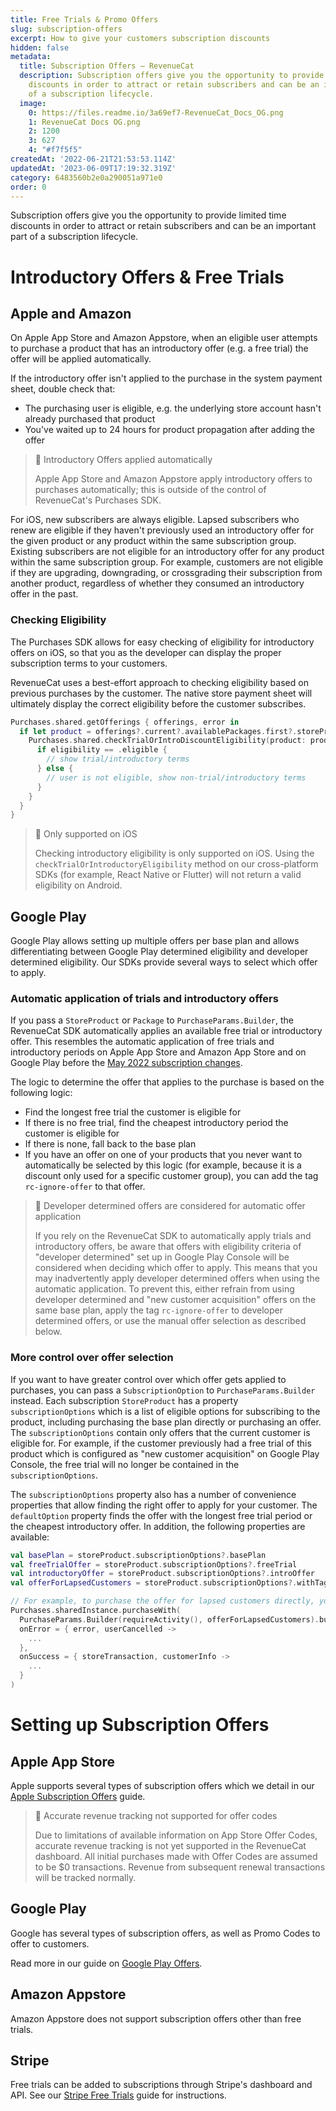 ```yaml
---
title: Free Trials & Promo Offers
slug: subscription-offers
excerpt: How to give your customers subscription discounts
hidden: false
metadata:
  title: Subscription Offers – RevenueCat
  description: Subscription offers give you the opportunity to provide limited time
    discounts in order to attract or retain subscribers and can be an important part
    of a subscription lifecycle.
  image:
    0: https://files.readme.io/3a69ef7-RevenueCat_Docs_OG.png
    1: RevenueCat Docs OG.png
    2: 1200
    3: 627
    4: "#f7f5f5"
createdAt: '2022-06-21T21:53:53.114Z'
updatedAt: '2023-06-09T17:19:32.319Z'
category: 6483560b2e0a290051a971e0
order: 0
---
```

Subscription offers give you the opportunity to provide limited time discounts in order to attract or retain subscribers and can be an important part of a subscription lifecycle.

# Introductory Offers & Free Trials

## Apple and Amazon

On Apple App Store and Amazon Appstore, when an eligible user attempts to purchase a product that has an introductory offer (e.g. a free trial) the offer will be applied automatically.

If the introductory offer isn't applied to the purchase in the system payment sheet, double check that:

- The purchasing user is eligible, e.g. the underlying store account hasn't already purchased that product
- You've waited up to 24 hours for product propagation after adding the offer

> 📘 Introductory Offers applied automatically
> 
> Apple App Store and Amazon Appstore apply introductory offers to purchases automatically; this is outside of the control of RevenueCat's Purchases SDK.

For iOS, new subscribers are always eligible. Lapsed subscribers who renew are eligible if they haven't previously used an introductory offer for the given product or any product within the same subscription group. Existing subscribers are not eligible for an introductory offer for any product within the same subscription group. For example, customers are not eligible if they are upgrading, downgrading, or crossgrading their subscription from another product, regardless of whether they consumed an introductory offer in the past.

### Checking Eligibility

The Purchases SDK allows for easy checking of eligibility for introductory offers on iOS, so that you as the developer can display the proper subscription terms to your customers.

RevenueCat uses a best-effort approach to checking eligibility based on previous purchases by the customer. The native store payment sheet will ultimately display the correct eligibility before the customer subscribes.

```swift 
Purchases.shared.getOfferings { offerings, error in
  if let product = offerings?.current?.availablePackages.first?.storeProduct {
    Purchases.shared.checkTrialOrIntroDiscountEligibility(product: product) { eligibility in
      if eligibility == .eligible {
        // show trial/introductory terms
      } else {
        // user is not eligible, show non-trial/introductory terms
      }
    }
  }
}
```



> 🚧 Only supported on iOS
> 
> Checking introductory eligibility is only supported on iOS. Using the `checkTrialOrIntroductoryEligibility` method on our cross-platform SDKs (for example, React Native or Flutter) will not return a valid eligibility on Android.

## Google Play

Google Play allows setting up multiple offers per base plan and allows differentiating between Google Play determined eligibility and developer determined eligibility. Our SDKs provide several ways to select which offer to apply. 

### Automatic application of trials and introductory offers

If you pass a `StoreProduct` or `Package` to `PurchaseParams.Builder`, the RevenueCat SDK automatically applies an available free trial or introductory offer. This resembles the automatic application of free trials and introductory periods on Apple App Store and Amazon App Store and on Google Play before the [May 2022 subscription changes](https://developer.android.com/google/play/billing/compatibility). 

The logic to determine the offer that applies to the purchase is based on the following logic:

- Find the longest free trial the customer is eligible for
- If there is no free trial, find the cheapest introductory period the customer is eligible for
- If there is none, fall back to the base plan
- If you have an offer on one of your products that you never want to automatically be selected by this logic (for example, because it is a discount only used for a specific customer group), you can add the tag `rc-ignore-offer` to that offer.

> 🚧 Developer determined offers are considered for automatic offer application
> 
> If you rely on the RevenueCat SDK to automatically apply trials and introductory offers, be aware that offers with eligibility criteria of "developer determined" set up in Google Play Console will be considered when deciding which offer to apply. This means that you may inadvertently apply developer determined offers when using the automatic application. To prevent this, either refrain from using developer determined and "new customer acquisition" offers on the same base plan, apply the tag `rc-ignore-offer` to developer determined offers, or use the manual offer selection as described below.

### More control over offer selection

If you want to have greater control over which offer gets applied to purchases, you can pass a `SubscriptionOption` to `PurchaseParams.Builder` instead. Each subscription `StoreProduct` has a property `subscriptionOptions` which is a list of eligible options for subscribing to the product, including purchasing the base plan directly or purchasing an offer. The `subscriptionOptions` contain only offers that the current customer is eligible for. For example, if the customer previously had a free trial of this product which is configured as "new customer acquisition" on Google Play Console, the free trial will no longer be contained in the `subscriptionOptions`.

The `subscriptionOptions` property also has a number of convenience properties that allow finding the right offer to apply for your customer. The `defaultOption` property finds the offer with the longest free trial period or the cheapest introductory offer. In addition, the following properties are available:

```kotlin 
val basePlan = storeProduct.subscriptionOptions?.basePlan
val freeTrialOffer = storeProduct.subscriptionOptions?.freeTrial
val introductoryOffer = storeProduct.subscriptionOptions?.introOffer
val offerForLapsedCustomers = storeProduct.subscriptionOptions?.withTag("lapsed-customers").first()

// For example, to purchase the offer for lapsed customers directly, you would then use the following code
Purchases.sharedInstance.purchaseWith(
  PurchaseParams.Builder(requireActivity(), offerForLapsedCustomers).build(), 
  onError = { error, userCancelled ->
    ...
  },
  onSuccess = { storeTransaction, customerInfo ->
    ...
  }
)
```



# Setting up Subscription Offers

## Apple App Store

Apple supports several types of subscription offers which we detail in our [Apple Subscription Offers](doc:ios-subscription-offers) guide.

> 🚧 Accurate revenue tracking not supported for offer codes
> 
> Due to limitations of available information on App Store Offer Codes, accurate revenue tracking is not yet supported in the RevenueCat dashboard. All initial purchases made with Offer Codes are assumed to be $0 transactions. Revenue from subsequent renewal transactions will be tracked normally.

## Google Play

Google has several types of subscription offers, as well as Promo Codes to offer to customers.

Read more in our guide on [Google Play Offers](doc:google-play-offers).

## Amazon Appstore

Amazon Appstore does not support subscription offers other than free trials.

## Stripe

Free trials can be added to subscriptions through Stripe's dashboard and API. See our [Stripe Free Trials](doc:stripe-free-trials) guide for instructions.